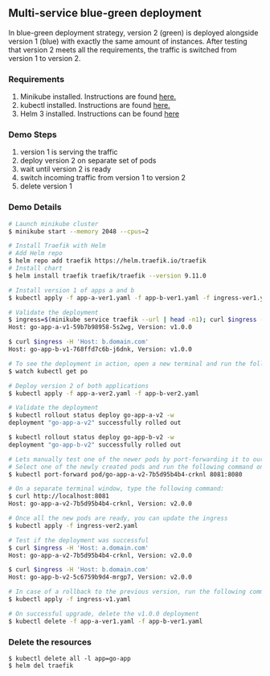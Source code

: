 ## Multi-service blue-green deployment
In blue-green deployment strategy, version 2 (green) is deployed alongside version 1 (blue) with exactly the same amount of instances. After testing that version 2 meets all the requirements, the traffic is switched from version 1 to version 2.

### Requirements
1. Minikube installed. Instructions are found [here.](https://minikube.sigs.k8s.io/docs/start/)
2. kubectl installed. Instructions are found [here.](https://kubernetes.io/docs/tasks/tools/install-kubectl/)
3. Helm 3 installed. Instructions can be found [here](https://helm.sh/docs/helm/helm_install/)

### Demo Steps
1. version 1 is serving the traffic
2. deploy version 2 on separate set of pods
3. wait until version 2 is ready
4. switch incoming traffic from version 1 to version 2
5. delete version 1

### Demo Details
```bash
# Launch minikube cluster
$ minikube start --memory 2048 --cpus=2

# Install Traefik with Helm
# Add Helm repo
$ helm repo add traefik https://helm.traefik.io/traefik
# Install chart
$ helm install traefik traefik/traefik --version 9.11.0

# Install version 1 of apps a and b
$ kubectl apply -f app-a-ver1.yaml -f app-b-ver1.yaml -f ingress-ver1.yaml

# Validate the deployment
$ ingress=$(minikube service traefik --url | head -n1); curl $ingress -H 'Host: a.domain.com'
Host: go-app-a-v1-59b7b98958-5s2wg, Version: v1.0.0

$ curl $ingress -H 'Host: b.domain.com'
Host: go-app-b-v1-768ffd7c6b-j6dnk, Version: v1.0.0

# To see the deployment in action, open a new terminal and run the following command
$ watch kubectl get po

# Deploy version 2 of both applications
$ kubectl apply -f app-a-ver2.yaml -f app-b-ver2.yaml

# Validate the deployment
$ kubectl rollout status deploy go-app-a-v2 -w
deployment "go-app-a-v2" successfully rolled out

$ kubectl rollout status deploy go-app-b-v2 -w
deployment "go-app-b-v2" successfully rolled out

# Lets manually test one of the newer pods by port-forwarding it to our local cluster
# Select one of the newly created pods and run the following command on a terminal window:
$ kubectl port-forward pod/go-app-a-v2-7b5d95b4b4-crknl 8081:8080

# On a separate terminal window, type the following command:
$ curl http://localhost:8081
Host: go-app-a-v2-7b5d95b4b4-crknl, Version: v2.0.0

# Once all the new pods are ready, you can update the ingress
$ kubectl apply -f ingress-ver2.yaml

# Test if the deployment was successful
$ curl $ingress -H 'Host: a.domain.com'
Host: go-app-a-v2-7b5d95b4b4-crknl, Version: v2.0.0

$ curl $ingress -H 'Host: b.domain.com'
Host: go-app-b-v2-5c6759b9d4-mrgp7, Version: v2.0.0

# In case of a rollback to the previous version, run the following command:
$ kubectl apply -f ingress-v1.yaml

# On successful upgrade, delete the v1.0.0 deployment
$ kubectl delete -f app-a-ver1.yaml -f app-b-ver1.yaml
```

### Delete the resources
```
$ kubectl delete all -l app=go-app
$ helm del traefik
```